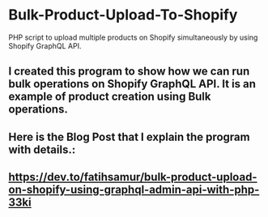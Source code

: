 # Bulk-Product-Upload-To-Shopify
PHP script to upload multiple products on Shopify simultaneously by using Shopify GraphQL API.

## I created this program to show how we can run bulk operations on Shopify GraphQL API. It is an example of product creation using Bulk operations. 
## Here is the Blog Post that I explain the program with details.:
## https://dev.to/fatihsamur/bulk-product-upload-on-shopify-using-graphql-admin-api-with-php-33ki
